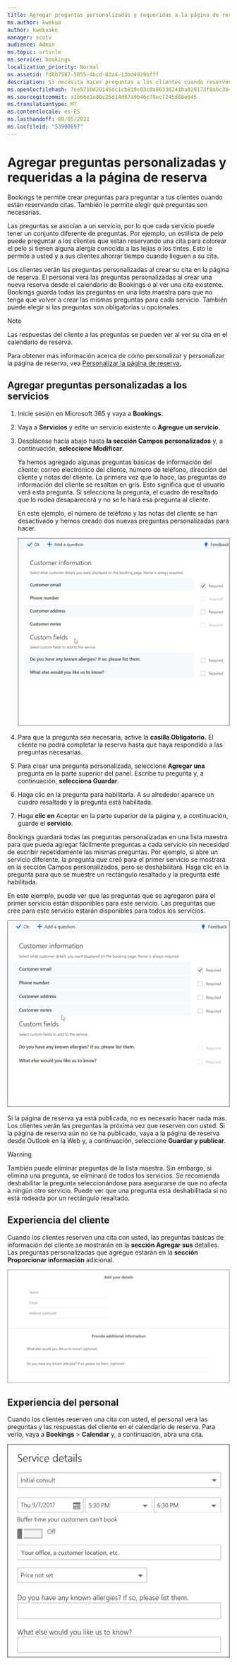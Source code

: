 ```yaml
---
title: Agregar preguntas personalizadas y requeridas a la página de reserva
ms.author: kwekua
author: kwekuako
manager: scotv
audience: Admin
ms.topic: article
ms.service: bookings
localization_priority: Normal
ms.assetid: fd6b7587-5055-4bcd-83a4-13bd4929bfff
description: Si necesita hacer preguntas a los clientes cuando reserven una cita con usted en línea, puede agregar preguntas personalizadas y necesarias a la página de reserva.
ms.openlocfilehash: 7ee5710d20145dc1cb819c03c0a86336241ba829173f8abc3b4fdf2a96aa719e
ms.sourcegitcommit: a1b66e1e80c25d14d67a9b46c79ec7245d88e045
ms.translationtype: MT
ms.contentlocale: es-ES
ms.lasthandoff: 08/05/2021
ms.locfileid: "53900897"
---
```

# <a name="add-custom-and-required-questions-to-the-booking-page"></a>Agregar preguntas personalizadas y requeridas a la página de reserva

Bookings te permite crear preguntas para preguntar a tus clientes cuando están reservando citas. También le permite elegir qué preguntas son necesarias.

Las preguntas se asocian a un servicio, por lo que cada servicio puede tener un conjunto diferente de preguntas. Por ejemplo, un estilista de pelo puede preguntar a los clientes que están reservando una cita para colorear el pelo si tienen alguna alergia conocida a las lejías o los tintes. Esto le permite a usted y a sus clientes ahorrar tiempo cuando lleguen a su cita.

Los clientes verán las preguntas personalizadas al crear su cita en la página de reserva. El personal verá las preguntas personalizadas al crear una nueva reserva desde el calendario de Bookings o al ver una cita existente. Bookings guarda todas las preguntas en una lista maestra para que no tenga que volver a crear las mismas preguntas para cada servicio. También puede elegir si las preguntas son obligatorias u opcionales.

> [!NOTE]
> Las respuestas del cliente a las preguntas se pueden ver al ver su cita en el calendario de reserva.

Para obtener más información acerca de cómo personalizar y personalizar la página de reserva, vea [Personalizar la página de reserva.](customize-booking-page.md)

## <a name="add-custom-questions-to-your-services"></a>Agregar preguntas personalizadas a los servicios

1. Inicie sesión en Microsoft 365 y vaya a **Bookings**.

1. Vaya a **Servicios** y edite un servicio existente o **Agregue un servicio.**

1. Desplácese hacia abajo hasta **la sección Campos personalizados** y, a continuación, **seleccione Modificar**.

   Ya hemos agregado algunas preguntas básicas de información del cliente: correo electrónico del cliente, número de teléfono, dirección del cliente y notas del cliente. La primera vez que lo hace, las preguntas de información del cliente se resaltan en gris. Esto significa que el usuario verá esta pregunta. Si selecciona la pregunta, el cuadro de resaltado que lo rodea desaparecerá y no se le hará esa pregunta al cliente.

   En este ejemplo, el número de teléfono y las notas del cliente se han desactivado y hemos creado dos nuevas preguntas personalizadas para hacer.

   ![Imagen de la pantalla de preguntas personalizadas](../media/bookings-questions-custom-fields.png)

1. Para que la pregunta sea necesaria, active la **casilla Obligatorio.** El cliente no podrá completar la reserva hasta que haya respondido a las preguntas necesarias.

1. Para crear una pregunta personalizada, seleccione **Agregar una** pregunta en la parte superior del panel. Escribe tu pregunta y, a continuación, **selecciona Guardar**.

1. Haga clic en la pregunta para habilitarla. A su alrededor aparece un cuadro resaltado y la pregunta está habilitada.

1. Haga **clic en** Aceptar en la parte superior de la página y, a continuación, guarde el **servicio**.

Bookings guardará todas las preguntas personalizadas en una lista maestra para que pueda agregar fácilmente preguntas a cada servicio sin necesidad de escribir repetidamente las mismas preguntas. Por ejemplo, si abre un servicio diferente, la pregunta que creó para el primer servicio se mostrará en la sección Campos personalizados, pero se deshabilitará. Haga clic en la pregunta para que se muestre un rectángulo resaltado y la pregunta esté habilitada.

En este ejemplo, puede ver que las preguntas que se agregaron para el primer servicio están disponibles para este servicio. Las preguntas que cree para este servicio estarán disponibles para todos los servicios.

   ![Imagen de las preguntas que aparecen para varios servicios](../media/bookings-questions-services.png)

Si la página de reserva ya está publicada, no es necesario hacer nada más. Los clientes verán las preguntas la próxima vez que reserven con usted. Si la página de reserva aún no  se ha publicado, vaya a la página de reserva desde Outlook en la Web y, a continuación, seleccione **Guardar y publicar**.

> [!WARNING]
> También puede eliminar preguntas de la lista maestra. Sin embargo, si elimina una pregunta, se eliminará de todos los servicios. Se recomienda deshabilitar la pregunta seleccionándose para asegurarse de que no afecta a ningún otro servicio. Puede ver que una pregunta está deshabilitada si no está rodeada por un rectángulo resaltado.

## <a name="customer-experience"></a>Experiencia del cliente

Cuando los clientes reserven una cita con usted, las preguntas básicas de información del cliente se mostrarán en la **sección Agregar sus** detalles. Las preguntas personalizadas que agregue estarán en la **sección Proporcionar información** adicional.

![Imagen de lo que ven los clientes cuando se habilitan las preguntas](../media/bookings-questions-customer.png)

## <a name="staff-experience"></a>Experiencia del personal

Cuando los clientes reserven una cita con usted, el personal verá las preguntas y las respuestas del cliente en el calendario de reserva. Para verlo, vaya a **Bookings** \> **Calendar** y, a continuación, abra una cita.

![Imagen de lo que el personal ve cuando las preguntas están habilitadas](../media/bookings-questions-staff.png)
